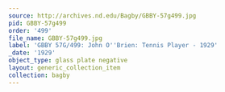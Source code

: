 ```yaml
---
source: http://archives.nd.edu/Bagby/GBBY-57g499.jpg
pid: GBBY-57g499
order: '499'
file_name: GBBY-57g499.jpg
label: 'GBBY 57G/499: John O''Brien: Tennis Player - 1929'
_date: '1929'
object_type: glass plate negative
layout: generic_collection_item
collection: bagby
---
```

